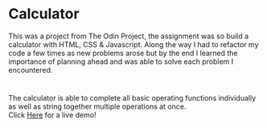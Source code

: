# Calculator
This was a project from The Odin Project, the assignment was so build a calculator with HTML, CSS & Javascript.
Along the way I had to refactor my code a few times as new problems arose but by the end I learned the importance of planning ahead and was able to solve each problem I encountered.
#
The calculator is able to complete all basic operating functions individually as well as string together multiple operations at once.  
Click [Here](https://woodhouse1919.github.io/Calc/) for a live demo!
